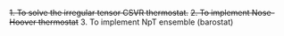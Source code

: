 ~~1. To solve the irregular tensor CSVR thermostat.~~
~~2. To implement Nose-Hoover thermostat~~
3. To implement NpT ensemble (barostat)